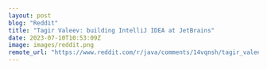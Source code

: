 ```yaml
---
layout: post
blog: "Reddit"
title: "Tagir Valeev: building IntelliJ IDEA at JetBrains"
date: 2023-07-10T10:53:09Z
image: images/reddit.png
remote_url: "https://www.reddit.com/r/java/comments/14vqnsh/tagir_valeev_building_intellij_idea_at_jetbrains/"
---
```

